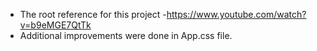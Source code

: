 - The root reference for this project -https://www.youtube.com/watch?v=b9eMGE7QtTk
- Additional improvements were done in App.css file.

